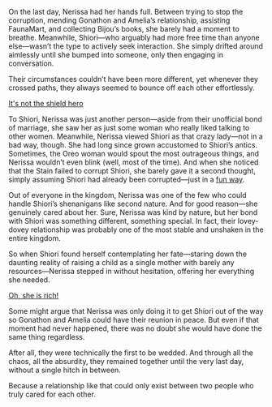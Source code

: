 <!-- title: Always There -->

On the last day, Nerissa had her hands full. Between trying to stop the corruption, mending Gonathon and Amelia’s relationship, assisting FaunaMart, and collecting Bijou’s books, she barely had a moment to breathe. Meanwhile, Shiori—who arguably had more free time than anyone else—wasn’t the type to actively seek interaction. She simply drifted around aimlessly until she bumped into someone, only then engaging in conversation.

Their circumstances couldn’t have been more different, yet whenever they crossed paths, they always seemed to bounce off each other effortlessly.

[It's not the shield hero](#embed:https://www.youtube.com/live/dTf0g5tqzBU?feature=shared&t=1776)

To Shiori, Nerissa was just another person—aside from their unofficial bond of marriage, she saw her as just some woman who really liked talking to other women. Meanwhile, Nerissa viewed Shiori as that crazy lady—not in a bad way, though. She had long since grown accustomed to Shiori’s antics. Sometimes, the Oreo woman would spout the most outrageous things, and Nerissa wouldn’t even blink (well, most of the time). And when she noticed that the Stain failed to corrupt Shiori, she barely gave it a second thought, simply assuming Shiori had already been corrupted—just in a [fun way](https://www.youtube.com/live/dTf0g5tqzBU?feature=shared&t=731).

Out of everyone in the kingdom, Nerissa was one of the few who could handle Shiori’s shenanigans like second nature. And for good reason—she genuinely cared about her. Sure, Nerissa was kind by nature, but her bond with Shiori was something different, something special. In fact, their lovey-dovey relationship was probably one of the most stable and unshaken in the entire kingdom.

So when Shiori found herself contemplating her fate—staring down the daunting reality of raising a child as a single mother with barely any resources—Nerissa stepped in without hesitation, offering her everything she needed.

[Oh, she is rich!](#embed:https://www.youtube.com/live/dTf0g5tqzBU?feature=shared&t=3740)

Some might argue that Nerissa was only doing it to get Shiori out of the way so Gonathon and Amelia could have their reunion in peace. But even if that moment had never happened, there was no doubt she would have done the same thing regardless.

After all, they were technically the first to be wedded. And through all the chaos, all the absurdity, they remained together until the very last day, without a single hitch in between.

Because a relationship like that could only exist between two people who truly cared for each other.
